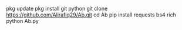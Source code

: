 pkg update
pkg install git python
git clone https://github.com/Alirafiq29/Ab.git 
cd Ab 
pip install requests bs4 rich 
python Ab.py
